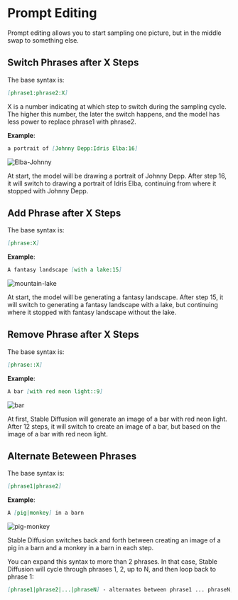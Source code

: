 # Prompt Editing

Prompt editing allows you to start sampling one picture, but in the middle swap to something else. 

## Switch Phrases after X Steps

The base syntax is:

```markdown
[phrase1:phrase2:X]
```
X is a number indicating at which step to switch during the sampling cycle. The higher this number, the later the switch happens, and the model has less power to replace phrase1 with phrase2. 

**Example**: 

```markdown
a portrait of [Johnny Depp:Idris Elba:16]
``````
![Elba-Johnny](/stable-diffusion/write-better-prompts-for-stable-diffusion/images/prompt-editing/Elba-Depp.jpeg)

At start, the model will be drawing a portrait of Johnny Depp.
After step 16, it will switch to drawing a portrait of Idris Elba, continuing from where it stopped with Johnny Depp.

## Add Phrase after X Steps

The base syntax is:
```markdown
[phrase:X]
```

**Example**: 

```markdown
A fantasy landscape [with a lake:15]
``````
![mountain-lake](/stable-diffusion/write-better-prompts-for-stable-diffusion/images/prompt-editing/mountain-lake.jpeg)

At start, the model will be generating a fantasy landscape. After step 15, it will switch to generating a fantasy landscape with a lake, but continuing where it stopped with fantasy landscape without the lake. 

## Remove Phrase after X Steps

The base syntax is:
```markdown
[phrase::X]
```

**Example**: 

```markdown
A bar [with red neon light::9]
``````
![bar](/stable-diffusion/write-better-prompts-for-stable-diffusion/images/prompt-editing/bar.png)

At first, Stable Diffusion will generate an image of a bar with red neon light. After 12 steps, it will switch to create an image of a bar, but based on the image of a bar with red neon light.


## Alternate Beteween Phrases
The base syntax is:
```markdown
[phrase1|phrase2]
```
**Example**: 

```markdown
A [pig|monkey] in a barn
``````
![pig-monkey](/stable-diffusion/write-better-prompts-for-stable-diffusion/images/prompt-editing/pig-monkey.png)

Stable Diffusion switches back and forth between creating an image of a pig in a barn and a monkey in a barn in each step.

You can expand this syntax to more than 2 phrases. In that case, Stable Diffusion will cycle through phrases 1, 2, up to N, and then loop back to phrase 1:

```markdown
[phrase1|phrase2|...|phraseN] - alternates between phrase1 ... phraseN, then loops back to phrase1
```